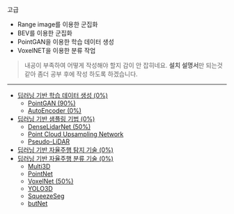 고급 
- Range image를 이용한 군집화 
- BEV를 이용한 군집화 
- PointGAN을 이용한 학습 데이터 생성 
- VoxelNET을 이용한 분류 작업 



> 내공이 부족하여 어떻게 작성해야 할지 감이 안 잡히네요. **설치 설명서**만 되는것 같아 좀더 공부 후에 작성 하도록 하겠습니다.


---
* [딥러닝 기반 학습 데이터 생성 \(0%\)](Advanced/Part03-Chapter01.md)
  * [PointGAN \(90%\)](Advanced/Part03-Chapter01-PointGAN.md)
  * [AutoEncoder \(0%\)](Advanced/Part03-Chapter01-AutoEncoder.md)
* [딥러닝 기반 샘플링 기법 \(0%\)](Advanced/Part03-Chapter02.md)
  * [DenseLidarNet \(50%\)](Advanced/Part03-Chapter02-DenseLidarNet.md)
  * [Point Cloud Upsampling Network](Advanced/Part03-Chapter02-PUNet.md)
  * [Pseudo-LiDAR](Advanced/Part03-Chapter02-Pseudo-LiDAR.md)
* [딥러닝 기반 자율주행 탐지 기술 \(0%\)](Advanced/Part03-Chapter03.md)
* [딥러닝 기반 자율주행 분류 기술 \(0%\)](Advanced/Part03-Chapter04.md)
  * [Multi3D](Advanced/Part03-Chapter04-Multi3D.md)
  * [PointNet](Advanced/Part03-Chapter04-PointNet.md)
  * [VoxelNet \(50%\)](Advanced/Part03-Chapter04-VoxelNet.md)
  * [YOLO3D](Advanced/Part03-Chapter04-YOLO3D.md)
  * [SqueezeSeg](Advanced/Part03-Chapter04-SqueezeSeg.md)
  * [butNet](Advanced/Part03-Chapter04-butNet.md)


